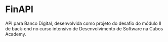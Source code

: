 # FinAPI

API para Banco Digital, desenvolvida como projeto do desafio do módulo II de back-end no curso intensivo de Desenvolvimento de Software na Cubos Academy.

